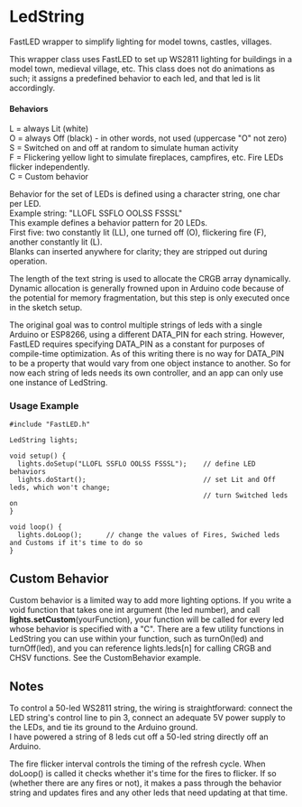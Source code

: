 # LedString
FastLED wrapper to simplify lighting for model towns, castles, villages.

This wrapper class uses FastLED to set up WS2811 lighting for buildings in a model town, medieval village, etc. 
This class does not do animations as such; it assigns a predefined behavior to each led, and that led is lit accordingly.

#### Behaviors
L = always Lit (white)  
O = always Off (black) - in other words, not used (uppercase "O" not zero)  
S = Switched on and off at random to simulate human activity  
F = Flickering yellow light to simulate fireplaces, campfires, etc. Fire LEDs flicker independently.   
C = Custom behavior

Behavior for the set of LEDs is defined using a character string, one char per LED.  
Example string: "LLOFL SSFLO OOLSS FSSSL"  
This example defines a behavior pattern for 20 LEDs.  
First five: two constantly lit (LL), one turned off (O), flickering fire (F), another constantly lit (L).  
Blanks can inserted anywhere for clarity; they are stripped out during operation.
  
The length of the text string is used to allocate the CRGB array dynamically. Dynamic allocation is generally frowned upon 
in Arduino code because of the potential for memory fragmentation, but this step is only executed once in the sketch setup.

The original goal was to control multiple strings of leds with a single Arduino or ESP8266, using a different DATA_PIN for each string. However, FastLED requires specifying DATA_PIN as a constant for purposes of compile-time optimization. 
As of this writing there is no way for DATA_PIN to be a property that would vary from one object instance to another. 
So for now each string of leds needs its own controller, and an app can only use one instance of LedString. 

### Usage Example

```
#include "FastLED.h"

LedString lights;

void setup() {
  lights.doSetup("LLOFL SSFLO OOLSS FSSSL");    // define LED behaviors
  lights.doStart();                             // set Lit and Off leds, which won't change;
                                                // turn Switched leds on
} 

void loop() {
  lights.doLoop();      // change the values of Fires, Swiched leds and Customs if it's time to do so
}
```

## Custom Behavior
Custom behavior is a limited way to add more lighting options. If you write a void function that takes one int argument (the led number), and call **lights.setCustom**(yourFunction), your function will be called for every led whose behavior is specified with a "C". There are a few utility functions in LedString you can use within your function, such as turnOn(led) and turnOff(led), and you can reference lights.leds[n] for calling CRGB and CHSV functions. See the CustomBehavior example.  

## Notes
To control a 50-led WS2811 string, the wiring is straightforward: connect the LED string's control line to pin 3, connect an adequate 5V power supply to the LEDs, and tie its ground to the Arduino ground.  
I have powered a string of 8 leds cut off a 50-led string directly off an Arduino. 

The fire flicker interval controls the timing of the refresh cycle. When doLoop() is called it checks whether it's time for the fires to flicker. If so (whether there are any fires or not), it makes a pass through the behavior string and updates fires and any other leds that need updating at that time. 
